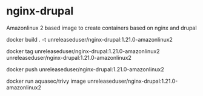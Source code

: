 # nginx-drupal
Amazonlinux 2 based image to create containers based on nginx and drupal


docker build . -t unreleaseduser/nginx-drupal:1.21.0-amazonlinux2 

docker tag unreleaseduser/nginx-drupal:1.21.0-amazonlinux2 unreleaseduser/nginx-drupal:1.21.0-amazonlinux2

docker push unreleaseduser/nginx-drupal:1.21.0-amazonlinux2

docker run aquasec/trivy image unreleaseduser/nginx-drupal:1.21.0-amazonlinux2 